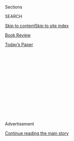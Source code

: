 <div id="app">

<div>

<div>

<div>

<div class="NYTAppHideMasthead css-1q2w90k e1suatyy0">

<div class="section css-ui9rw0 e1suatyy2">

<div class="css-eph4ug er09x8g0">

<div class="css-6n7j50">

</div>

<span class="css-1dv1kvn">Sections</span>

<div class="css-10488qs">

<span class="css-1dv1kvn">SEARCH</span>

</div>

[Skip to content](#site-content)[Skip to site index](#site-index)

</div>

<div id="masthead-section-label" class="css-1wr3we4 eaxe0e00">

[Book
Review](https://www.nytimes3xbfgragh.onion/section/books/review)

</div>

<div class="css-10698na e1huz5gh0">

</div>

</div>

<div id="masthead-bar-one" class="section hasLinks css-15hmgas e1csuq9d3">

<div class="css-uqyvli e1csuq9d0">

</div>

<div class="css-1uqjmks e1csuq9d1">

</div>

<div class="css-9e9ivx">

[](https://myaccount.nytimes3xbfgragh.onion/auth/login?response_type=cookie&client_id=vi)

</div>

<div class="css-1bvtpon e1csuq9d2">

[Today’s
Paper](https://www.nytimes3xbfgragh.onion/section/todayspaper)

</div>

</div>

</div>

</div>

<div data-aria-hidden="false">

<div id="site-content" data-role="main">

<div>

<div class="css-1aor85t" style="opacity:0.000000001;z-index:-1;visibility:hidden">

<div class="css-1hqnpie">

<div class="css-epjblv">

<span class="css-17xtcya">[Book
Review](/section/books/review)</span><span class="css-x15j1o">|</span><span class="css-fwqvlz">Who
Was T. E.
Lawrence?</span>

</div>

<div class="css-k008qs">

<div class="css-1iwv8en">

<span class="css-18z7m18"></span>

<div>

</div>

</div>

<span class="css-1n6z4y">https://nyti.ms/1bcJQrC</span>

<div class="css-1705lsu">

<div class="css-4xjgmj">

<div class="css-4skfbu" data-role="toolbar" data-aria-label="Social Media Share buttons, Save button, and Comments Panel with current comment count" data-testid="share-tools">

  - 
  - 
  - 
  - 
    
    <div class="css-6n7j50">
    
    </div>

  - 

</div>

</div>

</div>

</div>

</div>

</div>

<div id="NYT_TOP_BANNER_REGION" class="css-13pd83m">

</div>

<div id="top-wrapper" class="css-1sy8kpn">

<div id="top-slug" class="css-l9onyx">

Advertisement

</div>

[Continue reading the main
story](#after-top)

<div class="ad top-wrapper" style="text-align:center;height:100%;display:block;min-height:250px">

<div id="top" class="place-ad" data-position="top" data-size-key="top">

</div>

</div>

<div id="after-top">

</div>

</div>

<div id="sponsor-wrapper" class="css-1hyfx7x">

<div id="sponsor-slug" class="css-19vbshk">

Supported by

</div>

[Continue reading the main
story](#after-sponsor)

<div id="sponsor" class="ad sponsor-wrapper" style="text-align:center;height:100%;display:block">

</div>

<div id="after-sponsor">

</div>

</div>

<div class="css-1vkm6nb ehdk2mb0">

# Who Was T. E. Lawrence?

</div>

<div class="css-xt80pu e12qa4dv0">

<div class="css-18e8msd">

<div class="css-vp77d3 epjyd6m0">

<div class="css-1baulvz">

By <span class="css-1baulvz last-byline" itemprop="name">Alex von
Tunzelmann</span>

</div>

</div>

  - Aug. 8,
    2013

  - 
    
    <div class="css-4xjgmj">
    
    <div class="css-d8bdto" data-role="toolbar" data-aria-label="Social Media Share buttons, Save button, and Comments Panel with current comment count" data-testid="share-tools">
    
      - 
      - 
      - 
      - 
        
        <div class="css-6n7j50">
        
        </div>
    
      - 
    
    </div>
    
    </div>

</div>

</div>

<div class="section meteredContent css-1r7ky0e" name="articleBody" itemprop="articleBody">

<div class="css-1fanzo5 StoryBodyCompanionColumn">

<div class="css-53u6y8">

Among the many individual stories of World War I that will doubtless be
told and retold for the centenary years between 2014 and 2018, that of
T. E. Lawrence stands out from all the rest. As Scott Anderson says at
the beginning of “Lawrence in Arabia,” “historians have never quite
decided what to make of the young, bashful Oxford scholar who rode into
battle at the head of an Arab army and changed history.”

There have, of course, been shelf-loads of books on Lawrence and his
sphere, and an extremely famous film. But the existence of previous
works may trouble critics more than readers. After all, somebody keeps
buying the stuff. Anderson, a veteran war correspondent and an author of
both fiction and nonfiction, gives Lawrence’s story a new spin by
contextualizing him in a group biography. He weaves in the lives of
three contemporary Middle Eastern spies: Curt Prüfer, a German
conspiring with the Ottomans to bring down the British Empire; Aaron
Aaronsohn, a Zionist agronomist of Romanian origin, settled in
Palestine; and William Yale, an East Coast aristocrat and an agent of
Standard Oil who ended up in the service of the American State
Department. This allows him to bring in such rousingly modern themes as
oil, jihad and Arab-Jewish conflict — though each of these was a
markedly different prospect a century ago.

There are also plenty of Middle Easterners in this book — including
Prince Faisal, later king of Iraq, and the Turks Djemal Pasha, governor
of Syria, and Enver Pasha, minister of war, who The New York Times said
in 1915 had a reputation as “the handsomest man in the Turkish Army”
(though it is hard to believe the correspondent inspected them all).
Even so, Anderson focuses on Westerners and their meddling — the
Sykes-Picot Agreement, the Balfour Declaration, the Arab revolt — and
his book could not be better timed. As global attention is drawn to
Syria and Egypt, it is arresting to look back 100 years and see a
familiar picture: Britain, France, Russia and the United States gingerly
stirring the pot of the Middle East from as far away as possible. The
result was familiar, too. “We have appropriated too many Moslem
countries for them to have any real trust in our disinterestedness,”
Lawrence wrote in 1916.

Anderson’s setting of Lawrence among other foreign agents is an
interesting and creative idea, and opens the way for some clever
connections, though Prüfer, Aaronsohn and Yale are not historical
figures of Lawrence’s stature. Of the three, Aaronsohn provides the best
story, thanks not only to his own exploits but also to those of his
remarkable sister. Sarah Aaronsohn ditched a husband in Constantinople
and went to Palestine to build her own spy ring, drawn in part from her
“ardent coterie of male suitors.” When she was interrogated by the
Turks, which involved being strapped to a gatepost and beaten, she
taunted them “until she fell into unconsciousness.” Aaron Aaronsohn, no
less daring, also had a talent for snappy retorts. When Djemal Pasha
threatened to hang him, Aaronsohn replied, “Your Excellency, the weight
of my body would break the gallows with a noise loud enough to be heard
in America”; as Anderson helpfully points out, he was “alluding to both
his considerable girth and to his network of influential friends
abroad.”

</div>

</div>

<div class="css-1fanzo5 StoryBodyCompanionColumn">

<div class="css-53u6y8">

Yale’s inclusion is more puzzling. Despite being “literally the only
American field intelligence officer for the entire region,” he appears
to have done little, not least because the region’s oil industry was
then in its infancy, and — for reasons not unrelated — so was the
interest of the United States government. Eventually, he got himself
attached to the British Army, though after a month had “learned
virtually nothing.” A moment of potential excitement arrived when he
ended up watching British artillery shell Turkish positions in September
1918, but he didn’t like it much: “It was nowhere near as thrilling as
the sham battles I had watched as a boy at Van Cortlandt Park,” he
wrote. Meanwhile, Lawrence was “careening through the desert around
Deraa in a Rolls-Royce armored car, blowing up bridges and tearing up
railway tracks, dodging ineffective enemy air attacks, skirmishing with
the occasional unlucky Turkish foot patrol.”

</div>

</div>

<div class="css-79elbk" data-testid="photoviewer-wrapper">

<div class="css-z3e15g" data-testid="photoviewer-wrapper-hidden">

</div>

<div class="css-1a48zt4 ehw59r15" data-testid="photoviewer-children">

![<span class="css-16f3y1r e13ogyst0" data-aria-hidden="true">Careening
through the desert: T. E. Lawrence, circa
1919.</span><span class="css-cnj6d5 e1z0qqy90" itemprop="copyrightHolder"><span class="css-1ly73wi e1tej78p0">Credit...</span><span>Hulton
Archive/Getty
Images</span></span>](https://static01.graylady3jvrrxbe.onion/images/2013/08/11/books/review/11VONTUNZELMAN/11VONTUNZELMAN-articleLarge.jpg?quality=75&auto=webp&disable=upscale)

</div>

</div>

<div class="css-1fanzo5 StoryBodyCompanionColumn">

<div class="css-53u6y8">

A fine storyteller, Anderson does his best to drum up a narrative for
his American character but is ultimately defeated by the modesty of the
man’s achievements. The hapless Yale might have been better suited to a
supporting role in a Graham Greene novel, where he could have had scorn
poured upon him by a jaded Englishman. Although Anderson is an American,
he takes up that duty. About a particularly poorly informed dispatch
Yale sent to the State Department, Anderson says: “He was establishing a
tradition of fundamentally misreading the situation in the Middle East
that his successors in the American intelligence community would
rigorously maintain for the next 95 years.” Ouch.

Regardless of the relative historical value of these individuals,
however, the multi­character approach has the great virtue of opening up
the story’s complexity. Through his large cast, Anderson is able to
explore the muddles of the early-20th-century Middle East from several
distinct and enlightening perspectives. Furthermore, while he maintains
an invigorating pace, his fabulous details are given room to illuminate.
And the book is thick with them, whether it is Lawrence attempting to
collar a live leopard; Prüfer arranging 10 days of “boozing, dancing and
flirting” with a wayward German princess for Abbas Hilmi, the deposed
khedive of Egypt; or Aaronsohn fending off a strikingly biblical plague
of locusts.

Anderson’s insight into Lawrence’s character is at its sharpest when it
comes to one of the most discussed incidents in his autobiography,
“Seven Pillars of Wisdom”: the torture and rape he claimed to have
suffered while a prisoner in Deraa. Dealing with this episode, too many
biographers tend either toward amateur psychoanalysis and sensationalism
or bluster, obfuscation, even denial. For some, the question is
complicated by suggestions that Lawrence may have been homosexual and
clearly was to some degree a masochist. Was the Deraa ­torture-rape a
fantasy?

</div>

</div>

<div class="css-1fanzo5 StoryBodyCompanionColumn">

<div class="css-53u6y8">

Confronted by an unknowable, historians demand evidence, witnesses,
corroboration. The fact that Lawrence’s case offers none of these does
not mean he was making it up. As Anderson allows, reports of Lawrence’s
swift physical recovery may indicate that he exaggerated the severity of
his torture — or they may not. Either way, he writes, “*something*
happened in Deraa,” and it is not surprising “that someone enduring such
a trauma might wish to adorn its memory with staggering violence, the
kind of violence that offers an absolution of guilt by making all
questions of will or resistance moot.” This is not a conclusion, but
something more nuanced and perhaps more appropriate: considered
inconclusiveness.

Anderson is right that historians have never decided what to make of
Lawrence. (Indeed, en masse, they never really decide what to make of
anything.) Had things gone differently, he writes, “it’s hard to imagine
that any of this could possibly have produced a sadder history than what
has actually transpired over the past century, a catalog of war,
religious strife and brutal dictatorships that has haunted not just the
Middle East but the entire world.”

Despite his best efforts, Lawrence was obliged to leave the Middle East
in a state of considered inconclusiveness, too. This engrossing,
thoughtful and intricate account raises the question of whether that
might be the most outsiders can ever achieve.

</div>

</div>

</div>

<div>

</div>

<div>

</div>

<div>

</div>

<div>

<div id="bottom-wrapper" class="css-1ede5it">

<div id="bottom-slug" class="css-l9onyx">

Advertisement

</div>

[Continue reading the main
story](#after-bottom)

<div id="bottom" class="ad bottom-wrapper" style="text-align:center;height:100%;display:block;min-height:90px">

</div>

<div id="after-bottom">

</div>

</div>

</div>

</div>

</div>

## Site Index

<div>

</div>

## Site Information Navigation

  - [© <span>2020</span> <span>The New York Times
    Company</span>](https://help.nytimes3xbfgragh.onion/hc/en-us/articles/115014792127-Copyright-notice)

<!-- end list -->

  - [NYTCo](https://www.nytco.com/)
  - [Contact
    Us](https://help.nytimes3xbfgragh.onion/hc/en-us/articles/115015385887-Contact-Us)
  - [Work with us](https://www.nytco.com/careers/)
  - [Advertise](https://nytmediakit.com/)
  - [T Brand Studio](http://www.tbrandstudio.com/)
  - [Your Ad
    Choices](https://www.nytimes3xbfgragh.onion/privacy/cookie-policy#how-do-i-manage-trackers)
  - [Privacy](https://www.nytimes3xbfgragh.onion/privacy)
  - [Terms of
    Service](https://help.nytimes3xbfgragh.onion/hc/en-us/articles/115014893428-Terms-of-service)
  - [Terms of
    Sale](https://help.nytimes3xbfgragh.onion/hc/en-us/articles/115014893968-Terms-of-sale)
  - [Site
    Map](https://spiderbites.nytimes3xbfgragh.onion)
  - [Help](https://help.nytimes3xbfgragh.onion/hc/en-us)
  - [Subscriptions](https://www.nytimes3xbfgragh.onion/subscription?campaignId=37WXW)

</div>

</div>

</div>

</div>
